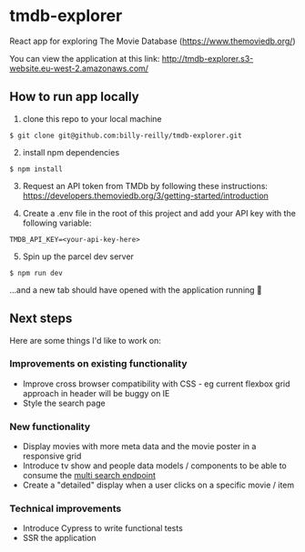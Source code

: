# tmdb-explorer
React app for exploring The Movie Database (https://www.themoviedb.org/)

You can view the application at this link: http://tmdb-explorer.s3-website.eu-west-2.amazonaws.com/

## How to run app locally

1. clone this repo to your local machine
```
$ git clone git@github.com:billy-reilly/tmdb-explorer.git
```

2. install npm dependencies
```
$ npm install
```

3. Request an API token from TMDb by following these instructions: https://developers.themoviedb.org/3/getting-started/introduction

4. Create a .env file in the root of this project and add your API key with the following variable:
```
TMDB_API_KEY=<your-api-key-here>
```

5. Spin up the parcel dev server
```
$ npm run dev
```
...and a new tab should have opened with the application running 🤞

## Next steps

Here are some things I'd like to work on:

### Improvements on existing functionality
- Improve cross browser compatibility with CSS - eg current flexbox grid approach in header will be buggy on IE
- Style the search page

### New functionality
- Display movies with more meta data and the movie poster in a responsive grid
- Introduce tv show and people data models / components to be able to consume the [multi search endpoint](https://developers.themoviedb.org/3/getting-started/images)
- Create a "detailed" display when a user clicks on a specific movie / item

### Technical improvements
- Introduce Cypress to write functional tests
- SSR the application
